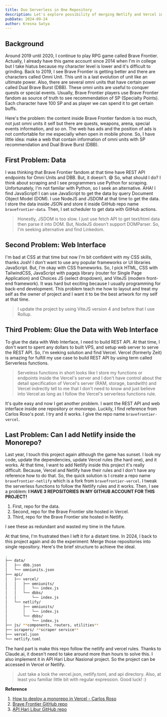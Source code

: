 ```yaml
---
title: Duo Serverless in One Repository
description: Let's explore possibility of merging Netlify and Vercel in single repository
pubDate: 2024-09-24
author: Kresna Satya
---
```


## Background

Around 2019 until 2020, I continue to play RPG game called Brave Frontier. Actually, I already have this game account since 2014 when I'm in college but I take hiatus because my character level is lower and it's difficult to grinding. Back to 2019, I see Brave Frontier is getting better and there are characters called Omni Unit. This unit is a last evolution of unit like an ultimate power. Also, there are several omni units that have certain power called Dual Brave Burst (DBB). These omni units are useful to conquer quests or special events. Usually, Brave Frontier players use Brave Frontier fandom as source of truth to see recommendation of SP (Specialty Points). Each character have 100 SP and as player we can spend it to get certain buffs.

Here's the problem: the content inside Brave Frontier fandom is too much, not just omni units it self but there are quests, weapons, arena, special events information, and so on. The web has ads and the position of ads is not comfortable for me especially when open in mobile phone. So, I have little idea: make a web that contain information of omni units with SP recommendation and Dual Brave Burst (DBB).

## First Problem: Data

I was thinking that Brave Frontier fandom at that time have REST API endpoints for Omni Units and DBB. But, it doesn't. 😅 So, what should I do? I think about scraping and I see programmers use Python for scraping. Unfortunately, I'm not familar with Python, so I seek an alternative. AHA! I find JavaScript! I can use JavaScript to get the data by query Document Object Model (DOM). I use NodeJS and JSDOM at that time to get the data. I store the data inside JSON and store it inside GitHub repo name `bravefrontier-data`. Then, I set scheduler to get data with GitHub actions.

> Honestly, JSDOM is too slow. I just use fetch API to get text/html data then parse it into DOM. But, NodeJS doesn't support DOMParser. So, I'm seeking alternative and find Linkedom.

## Second Problem: Web Interface

I'm bad at CSS at that time but now I'm bit confident with my CSS skills, thanks Josh! I don't want to use any popular frameworks or UI libraries JavaScript. But, I'm okay with CSS frameworks. So, I pick HTML, CSS with TailwindCSS, JavaScript with pagejs library (router for Single Page Application) and Choices JS (select dropdown), and ViteJS (modern front-end framework). It was hard but exciting because I usually programming for back-end development. This problem teach me how to layout and treat my self as the owner of project and I want it to be the best artwork for my self at that time.

> I update the project by using ViteJS version 4 and before that I use Rollup.

## Third Problem: Glue the Data with Web Interface

To glue the data with Web Interface, I need to build REST API. At that time, I don't want to spent any dollars to built VPS, and setup web server to serve the REST API. So, I'm seeking solution and find Vercel. Vercel (formerly Zeit) is amazing for fulfill my use case to build REST API by using term called Serverless functions. 

> Serveless functions in short looks like I store my functions or endpoints inside the Vercel's server and I don't have control about the detail specification of Vercel's server (RAM, storage, bandwith) and Vercel indrectly tell to me that I don't need to know and just believe into Vercel as long as I follow the Vercel's serverless functions rule.

It's quite easy and now I get another problem. I want the REST API and web interface inside one repository or monorepo. Luckily, I find reference from Carlos Roso's post. I try and it works. I give the repo name `bravefrontier-vercel`.

## Last Problem: Can I add Netlify inside the Monorepo?

Last year, I touch this project again although the game has sunset. I look my code, update the dependencies, update Vercel rules (the hard one), and it works. At that time, I want to add Netlify inside this project it's really difficult. Because, Vercel and Netlify have their rules and I don't have any reference how to do that. So, the quick solution is I create a repo name `bravefrontier-netlify` which is a fork from `bravefrontier-vercel`. I tweak the serverless functions to follow the Netlify rules and it works. Then, I see a problem: **I HAVE 3 REPOSITORIES IN MY GITHUB ACCOUNT FOR THIS PROJECT!**

1. First, repo for the data. 
2. Second, repo for the Brave Frontier site hosted in Vercel. 
3. Third, repo for the Brave Frontier site hosted in Netlify. 

I see these as redundant and wasted my time in the future.

At that time, I'm frustrated then I left it for a distant time. In 2024, I back to this project again and do the experiment: Merge those repositories into single repository. Here's the brief structure to achieve the ideal.

```sh
.
├── data/
│   ├── dbb.json
│   └── omniunits.json
├── api/
│   ├── vercel/
│   │   ├── omniunits/
│   │   │   └── index.js
│   │   └── dbbs/
│   │       └── index.js
│   └── netlify/
│       ├── omniunits/
│       │   └── index.js
│       └── dbbs/
│           └── index.js
├── js/ **components, routers, utilities**
├── scrapers/ **scraper service**
├── vercel.json
└── netlify.toml
```

The hard part is make this repo follow the netlify and vercel rules. Thanks to Claude.ai, it doesn't need to take around more than hours to solve this. I also implement it in API Hari Libur Nasional project. So the project can be accessed in Vercel or Netlify.

> Just take a look the vercel.json, netlify.toml, and api directory. Also, at least you familiar little bit with regular expression. Good luck! :)

**Reference**

1. [How to deploy a monorepo in Vercel - Carlos Roso](https://carlosroso.com/how-to-deploy-a-monorepo-in-vercel/)
2. [Brave Frontier GitHub repo](https://github.kresna.me/bravefrontier)
3. [API Hari Libur GitHub repo](https://github.kresna.me/api-harilibur)